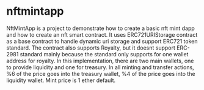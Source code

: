 # nftmintapp

NftMintApp is a project to demonstrate how to create a basic nft mint dapp and how to create an nft smart contract. It uses ERC721URIStorage contract as a base contract to handle dynamic uri storage and support ERC721 token standard.
The contract also supports Royalty, but it doesnt support ERC-2981 standard mainly because the standard only supports for one wallet address for royalty. In this implementation, there are two main wallets, one to provide liquidity and one for treasury.
In all minting and transfer actions, %6 of the price goes into the treasury wallet, %4 of the price goes into the liquidity wallet. Mint price is 1 ether default.
